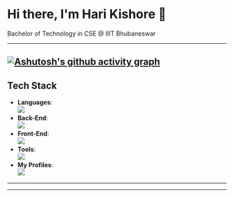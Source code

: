 
# Hi there, I'm Hari Kishore 👋  

Bachelor of Technology in CSE @ IIIT Bhubaneswar

---
[![Ashutosh's github activity graph](https://github-readme-activity-graph.vercel.app/graph?username=atomiclifestyle&theme=github-compact&days=60)](https://github.com/ashutosh00710/github-readme-activity-graph)
---

## Tech Stack  
- **Languages**: <br/>
<img src='https://skillicons.dev/icons?i=c,js,java,ts' ></img>
- **Back-End**: <br/>
<img src='https://skillicons.dev/icons?i=nodejs,express,mongodb,postgresql,nginx,docker' ></img>  
- **Front-End**: <br/>
<img src='https://skillicons.dev/icons?i=html,css,react,next,bootstrap,jquery' ></img> 
- **Tools**: <br/>
<img src='https://skillicons.dev/icons?i=github,wordpress,postman' ></img>
- **My Profiles**: <br/>
  <a href="www.linkedin.com/in/hari-kishoare-s">
    <img src='https://skillicons.dev/icons?i=linkedin'></img>
  </a>
  

---  
  <!-- [![Leetcode Stats](https://leetcard.jacoblin.cool/harihk24?ext=contest)](https://leetcode.com/u/harihk24/) -->
  
</div>

---

<!--
**atomiclifestyle/atomiclifestyle** is a ✨ _special_ ✨ repository because its `README.md` (this file) appears on your GitHub profile.

Here are some ideas to get you started:

- 🔭 I’m currently working on ...
- 🌱 I’m currently learning ...
- 👯 I’m looking to collaborate on ...
- 🤔 I’m looking for help with ...
- 💬 Ask me about ...
- 📫 How to reach me: ...
- 😄 Pronouns: ...
- ⚡ Fun fact: ...
-->
